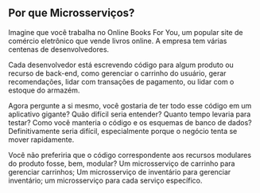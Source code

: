 ## Por que Microsserviços?

Imagine que você trabalha no Online Books For You, um popular site de comércio eletrônico que vende livros online. A empresa tem várias centenas de desenvolvedores. 

Cada desenvolvedor está escrevendo código para algum produto ou recurso de back-end, como gerenciar o carrinho do usuário, gerar recomendações, lidar com transações de pagamento, ou lidar com o estoque do armazém.

Agora pergunte a si mesmo, você gostaria de ter todo esse código em um aplicativo gigante? Quão difícil seria entender? Quanto tempo levaria para testar? Como você manteria o código e os esquemas de banco de dados? Definitivamente seria difícil, especialmente porque o negócio tenta se mover rapidamente.

Você não preferiria que o código correspondente aos recursos modulares do produto fosse, bem, modular? Um microsserviço de carrinho para gerenciar carrinhos; Um microsserviço de inventário para gerenciar inventário; um microsserviço para cada serviço específico.
